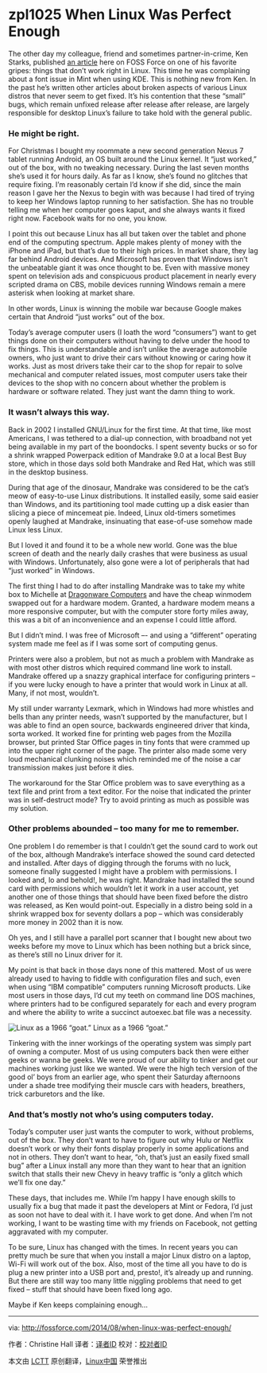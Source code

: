 zpl1025
When Linux Was Perfect Enough
================================================================================
The other day my colleague, friend and sometimes partner-in-crime, Ken Starks, published [an article][1] here on FOSS Force on one of his favorite gripes: things that don’t work right in Linux. This time he was complaining about a font issue in Mint when using KDE. This is nothing new from Ken. In the past he’s written other articles about broken aspects of various Linux distros that never seem to get fixed. It’s his contention that these “small” bugs, which remain unfixed release after release after release, are largely responsible for desktop Linux’s failure to take hold with the general public.

### He might be right. ###

For Christmas I bought my roommate a new second generation Nexus 7 tablet running Android, an OS built around the Linux kernel. It “just worked,” out of the box, with no tweaking necessary. During the last seven months she’s used it for hours daily. As far as I know, she’s found no glitches that require fixing. I’m reasonably certain I’d know if she did, since the main reason I gave her the Nexus to begin with was because I had tired of trying to keep her Windows laptop running to her satisfaction. She has no trouble telling me when her computer goes kaput, and she always wants it fixed right now. Facebook waits for no one, you know.

I point this out because Linux has all but taken over the tablet and phone end of the computing spectrum. Apple makes plenty of money with the iPhone and iPad, but that’s due to their high prices. In market share, they lag far behind Android devices. And Microsoft has proven that Windows isn’t the unbeatable giant it was once thought to be. Even with massive money spent on television ads and conspicuous product placement in nearly every scripted drama on CBS, mobile devices running Windows remain a mere asterisk when looking at market share.

In other words, Linux is winning the mobile war because Google makes certain that Android “just works” out of the box.

Today’s average computer users (I loath the word “consumers”) want to get things done on their computers without having to delve under the hood to fix things. This is understandable and isn’t unlike the average automobile owners, who just want to drive their cars without knowing or caring how it works. Just as most drivers take their car to the shop for repair to solve mechanical and computer related issues, most computer users take their devices to the shop with no concern about whether the problem is hardware or software related. They just want the damn thing to work.

### It wasn’t always this way. ###

Back in 2002 I installed GNU/Linux for the first time. At that time, like most Americans, I was tethered to a dial-up connection, with broadband not yet being available in my part of the boondocks. I spent seventy bucks or so for a shrink wrapped Powerpack edition of Mandrake 9.0 at a local Best Buy store, which in those days sold both Mandrake and Red Hat, which was still in the desktop business.

During that age of the dinosaur, Mandrake was considered to be the cat’s meow of easy-to-use Linux distributions. It installed easily, some said easier than Windows, and its partitioning tool made cutting up a disk easier than slicing a piece of mincemeat pie. Indeed, Linux old-timers sometimes openly laughed at Mandrake, insinuating that ease-of-use somehow made Linux less Linux.

But I loved it and found it to be a whole new world. Gone was the blue screen of death and the nearly daily crashes that were business as usual with Windows. Unfortunately, also gone were a lot of peripherals that had “just worked” in Windows.

The first thing I had to do after installing Mandrake was to take my white box to Michelle at [Dragonware Computers][2] and have the cheap winmodem swapped out for a hardware modem. Granted, a hardware modem means a more responsive computer, but with the computer store forty miles away, this was a bit of an inconvenience and an expense I could little afford.

But I didn’t mind. I was free of Microsoft –- and using a “different” operating system made me feel as if I was some sort of computing genus.

Printers were also a problem, but not as much a problem with Mandrake as with most other distros which required command line work to install. Mandrake offered up a snazzy graphical interface for configuring printers – if you were lucky enough to have a printer that would work in Linux at all. Many, if not most, wouldn’t.

My still under warranty Lexmark, which in Windows had more whistles and bells than any printer needs, wasn’t supported by the manufacturer, but I was able to find an open source, backwards engineered driver that kinda, sorta worked. It worked fine for printing web pages from the Mozilla browser, but printed Star Office pages in tiny fonts that were crammed up into the upper right corner of the page. The printer also made some very loud mechanical clunking noises which reminded me of the noise a car transmission makes just before it dies.

The workaround for the Star Office problem was to save everything as a text file and print from a text editor. For the noise that indicated the printer was in self-destruct mode? Try to avoid printing as much as possible was my solution.

### Other problems abounded – too many for me to remember. ###

One problem I do remember is that I couldn’t get the sound card to work out of the box, although Mandrake’s interface showed the sound card detected and installed. After days of digging through the forums with no luck, someone finally suggested I might have a problem with permissions. I looked and, lo and behold!, he was right. Mandrake had installed the sound card with permissions which wouldn’t let it work in a user account, yet another one of those things that should have been fixed before the distro was released, as Ken would point-out. Especially in a distro being sold in a shrink wrapped box for seventy dollars a pop – which was considerably more money in 2002 than it is now.

Oh yes, and I still have a parallel port scanner that I bought new about two weeks before my move to Linux which has been nothing but a brick since, as there’s still no Linux driver for it.

My point is that back in those days none of this mattered. Most of us were already used to having to fiddle with configuration files and such, even when using “IBM compatible” computers running Microsoft products. Like most users in those days, I’d cut my teeth on command line DOS machines, where printers had to be configured separately for each and every program and where the ability to write a succinct autoexec.bat file was a necessity.

![Linux as a 1966 “goat.”](http://fossforce.com/wp-content/uploads/2014/08/Pontiac_GTO_1966-300x224.jpg)
Linux as a 1966 “goat.”

Tinkering with the inner workings of the operating system was simply part of owning a computer. Most of us using computers back then were either geeks or wanna be geeks. We were proud of our ability to tinker and get our machines working just like we wanted. We were the high tech version of the good ol’ boys from an earlier age, who spent their Saturday afternoons under a shade tree modifying their muscle cars with headers, breathers, trick carburetors and the like.

### And that’s mostly not who’s using computers today. ###

Today’s computer user just wants the computer to work, without problems, out of the box. They don’t want to have to figure out why Hulu or Netflix doesn’t work or why their fonts display properly in some applications and not in others. They don’t want to hear, “oh, that’s just an easily fixed small bug” after a Linux install any more than they want to hear that an ignition switch that stalls their new Chevy in heavy traffic is “only a glitch which we’ll fix one day.”

These days, that includes me. While I’m happy I have enough skills to usually fix a bug that made it past the developers at Mint or Fedora, I’d just as soon not have to deal with it. I have work to get done. And when I’m not working, I want to be wasting time with my friends on Facebook, not getting aggravated with my computer.

To be sure, Linux has changed with the times. In recent years you can pretty much be sure that when you install a major Linux distro on a laptop, Wi-Fi will work out of the box. Also, most of the time all you have to do is plug a new printer into a USB port and, presto!, it’s already up and running. But there are still way too many little niggling problems that need to get fixed – stuff that should have been fixed long ago.

Maybe if Ken keeps complaining enough…

--------------------------------------------------------------------------------

via: http://fossforce.com/2014/08/when-linux-was-perfect-enough/

作者：Christine Hall
译者：[译者ID](https://github.com/译者ID)
校对：[校对者ID](https://github.com/校对者ID)

本文由 [LCTT](https://github.com/LCTT/TranslateProject) 原创翻译，[Linux中国](http://linux.cn/) 荣誉推出

[1]:http://fossforce.com/2014/07/ripe-linux-nits-to-pick/
[2]:http://www.dragonware.com/
